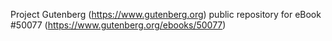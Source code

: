 Project Gutenberg (https://www.gutenberg.org) public repository for
eBook #50077 (https://www.gutenberg.org/ebooks/50077)
